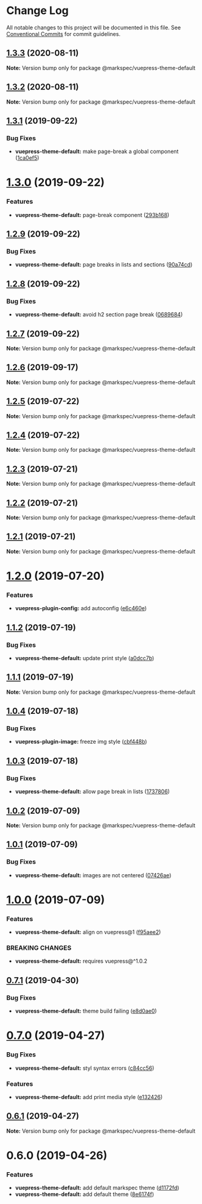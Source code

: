 # Change Log

All notable changes to this project will be documented in this file.
See [Conventional Commits](https://conventionalcommits.org) for commit guidelines.

## [1.3.3](https://github.com/stasson/markspec/compare/@markspec/vuepress-theme-default@1.3.2...@markspec/vuepress-theme-default@1.3.3) (2020-08-11)

**Note:** Version bump only for package @markspec/vuepress-theme-default





## [1.3.2](https://github.com/stasson/markspec/compare/@markspec/vuepress-theme-default@1.3.1...@markspec/vuepress-theme-default@1.3.2) (2020-08-11)

**Note:** Version bump only for package @markspec/vuepress-theme-default





## [1.3.1](https://github.com/stasson/markspec/compare/@markspec/vuepress-theme-default@1.3.0...@markspec/vuepress-theme-default@1.3.1) (2019-09-22)


### Bug Fixes

* **vuepress-theme-default:** make page-break a global component ([1ca0ef5](https://github.com/stasson/markspec/commit/1ca0ef5))





# [1.3.0](https://github.com/stasson/markspec/compare/@markspec/vuepress-theme-default@1.2.9...@markspec/vuepress-theme-default@1.3.0) (2019-09-22)


### Features

* **vuepress-theme-default:** page-break component ([293b168](https://github.com/stasson/markspec/commit/293b168))





## [1.2.9](https://github.com/stasson/markspec/compare/@markspec/vuepress-theme-default@1.2.8...@markspec/vuepress-theme-default@1.2.9) (2019-09-22)


### Bug Fixes

* **vuepress-theme-default:** page breaks in lists and sections ([90a74cd](https://github.com/stasson/markspec/commit/90a74cd))





## [1.2.8](https://github.com/stasson/markspec/compare/@markspec/vuepress-theme-default@1.2.7...@markspec/vuepress-theme-default@1.2.8) (2019-09-22)


### Bug Fixes

* **vuepress-theme-default:** avoid h2 section page break ([0689684](https://github.com/stasson/markspec/commit/0689684))





## [1.2.7](https://github.com/stasson/markspec/compare/@markspec/vuepress-theme-default@1.2.6...@markspec/vuepress-theme-default@1.2.7) (2019-09-22)

**Note:** Version bump only for package @markspec/vuepress-theme-default





## [1.2.6](https://github.com/stasson/markspec/compare/@markspec/vuepress-theme-default@1.2.5...@markspec/vuepress-theme-default@1.2.6) (2019-09-17)

**Note:** Version bump only for package @markspec/vuepress-theme-default





## [1.2.5](https://github.com/stasson/markspec/compare/@markspec/vuepress-theme-default@1.2.4...@markspec/vuepress-theme-default@1.2.5) (2019-07-22)

**Note:** Version bump only for package @markspec/vuepress-theme-default





## [1.2.4](https://github.com/stasson/markspec/compare/@markspec/vuepress-theme-default@1.2.3...@markspec/vuepress-theme-default@1.2.4) (2019-07-22)

**Note:** Version bump only for package @markspec/vuepress-theme-default





## [1.2.3](https://github.com/stasson/markspec/compare/@markspec/vuepress-theme-default@1.2.2...@markspec/vuepress-theme-default@1.2.3) (2019-07-21)

**Note:** Version bump only for package @markspec/vuepress-theme-default





## [1.2.2](https://github.com/stasson/markspec/compare/@markspec/vuepress-theme-default@1.2.1...@markspec/vuepress-theme-default@1.2.2) (2019-07-21)

**Note:** Version bump only for package @markspec/vuepress-theme-default





## [1.2.1](https://github.com/stasson/markspec/compare/@markspec/vuepress-theme-default@1.2.0...@markspec/vuepress-theme-default@1.2.1) (2019-07-21)

**Note:** Version bump only for package @markspec/vuepress-theme-default





# [1.2.0](https://github.com/stasson/markspec/compare/@markspec/vuepress-theme-default@1.1.2...@markspec/vuepress-theme-default@1.2.0) (2019-07-20)


### Features

* **vuepress-plugin-config:** add autoconfig ([e6c460e](https://github.com/stasson/markspec/commit/e6c460e))





## [1.1.2](https://github.com/stasson/markspec/compare/@markspec/vuepress-theme-default@1.1.1...@markspec/vuepress-theme-default@1.1.2) (2019-07-19)


### Bug Fixes

* **vuepress-theme-default:** update print style ([a0dcc7b](https://github.com/stasson/markspec/commit/a0dcc7b))





## [1.1.1](https://github.com/stasson/markspec/compare/@markspec/vuepress-theme-default@1.1.0...@markspec/vuepress-theme-default@1.1.1) (2019-07-19)

**Note:** Version bump only for package @markspec/vuepress-theme-default





## [1.0.4](https://github.com/stasson/markspec/compare/@markspec/vuepress-theme-default@1.0.3...@markspec/vuepress-theme-default@1.0.4) (2019-07-18)


### Bug Fixes

* **vuepress-plugin-image:** freeze img style ([cbf448b](https://github.com/stasson/markspec/commit/cbf448b))





## [1.0.3](https://github.com/stasson/markspec/compare/@markspec/vuepress-theme-default@1.0.2...@markspec/vuepress-theme-default@1.0.3) (2019-07-18)


### Bug Fixes

* **vuepress-theme-default:** allow page break in lists ([1737806](https://github.com/stasson/markspec/commit/1737806))





## [1.0.2](https://github.com/stasson/markspec/compare/@markspec/vuepress-theme-default@1.0.1...@markspec/vuepress-theme-default@1.0.2) (2019-07-09)

**Note:** Version bump only for package @markspec/vuepress-theme-default





## [1.0.1](https://github.com/stasson/markspec/compare/@markspec/vuepress-theme-default@1.0.0...@markspec/vuepress-theme-default@1.0.1) (2019-07-09)


### Bug Fixes

* **vuepress-theme-default:** images are not centered ([07426ae](https://github.com/stasson/markspec/commit/07426ae))





# [1.0.0](https://github.com/stasson/markspec/compare/@markspec/vuepress-theme-default@0.7.1...@markspec/vuepress-theme-default@1.0.0) (2019-07-09)


### Features

* **vuepress-theme-default:** align on vuepress@1 ([f95aee2](https://github.com/stasson/markspec/commit/f95aee2))


### BREAKING CHANGES

* **vuepress-theme-default:** requires vuepress@^1.0.2





## [0.7.1](https://github.com/stasson/markspec/compare/@markspec/vuepress-theme-default@0.7.0...@markspec/vuepress-theme-default@0.7.1) (2019-04-30)


### Bug Fixes

* **vuepress-theme-default:** theme build failing ([e8d0ae0](https://github.com/stasson/markspec/commit/e8d0ae0))





# [0.7.0](https://github.com/stasson/markspec/compare/@markspec/vuepress-theme-default@0.6.1...@markspec/vuepress-theme-default@0.7.0) (2019-04-27)


### Bug Fixes

* **vuepress-theme-default:** styl syntax errors ([c84cc56](https://github.com/stasson/markspec/commit/c84cc56))


### Features

* **vuepress-theme-default:** add print media style ([e132426](https://github.com/stasson/markspec/commit/e132426))





## [0.6.1](https://github.com/stasson/markspec/compare/@markspec/vuepress-theme-default@0.6.0...@markspec/vuepress-theme-default@0.6.1) (2019-04-27)

**Note:** Version bump only for package @markspec/vuepress-theme-default





# 0.6.0 (2019-04-26)


### Features

* **vuepress-theme-default:** add default markspec theme ([d1172fd](https://github.com/stasson/markspec/commit/d1172fd))
* **vuepress-theme-default:** add default theme ([8e6174f](https://github.com/stasson/markspec/commit/8e6174f))
